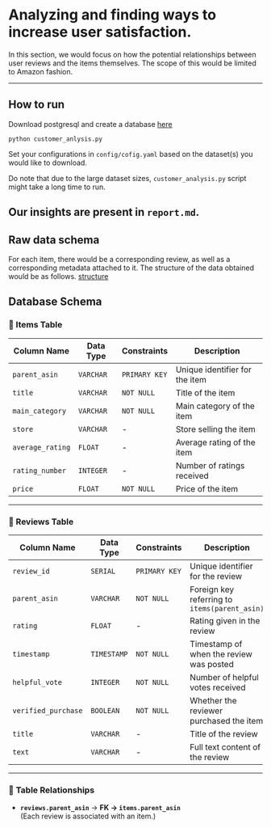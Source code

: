 # Analyzing and finding ways to increase user satisfaction.

In this section, we would focus on how the potential relationships between user reviews and the items themselves. The
scope of this would be limited to Amazon fashion.

---

## How to run

Download postgresql and create a database [here](https://www.postgresql.org/)

```
python customer_anlysis.py
```

Set your configurations in ```config/cofig.yaml``` based on the dataset(s) you would like to download.

Do note that due to the large dataset sizes, ```customer_analysis.py``` script might take a long time to run.

Our insights are present in ```report.md```.
---

## Raw data schema

For each item, there would be a corresponding review, as well as a corresponding metadata attached to it. The structure
of the data obtained would be as follows. [structure](https://amazon-reviews-2023.github.io/)

## Database Schema

### 📌 Items Table

| Column Name      | Data Type | Constraints   | Description                    |
|------------------|-----------|---------------|--------------------------------|
| `parent_asin`    | `VARCHAR` | `PRIMARY KEY` | Unique identifier for the item |
| `title`          | `VARCHAR` | `NOT NULL`    | Title of the item              |
| `main_category`  | `VARCHAR` | `NOT NULL`    | Main category of the item      |
| `store`          | `VARCHAR` | -             | Store selling the item         |
| `average_rating` | `FLOAT`   | -             | Average rating of the item     |
| `rating_number`  | `INTEGER` | -             | Number of ratings received     |
| `price`          | `FLOAT`   | `NOT NULL`    | Price of the item              |

---

### 📌 Reviews Table

| Column Name         | Data Type   | Constraints   | Description                                   |
|---------------------|-------------|---------------|-----------------------------------------------|
| `review_id`         | `SERIAL`    | `PRIMARY KEY` | Unique identifier for the review              |
| `parent_asin`       | `VARCHAR`   | `NOT NULL`    | Foreign key referring to `items(parent_asin)` |
| `rating`            | `FLOAT`     | -             | Rating given in the review                    |
| `timestamp`         | `TIMESTAMP` | `NOT NULL`    | Timestamp of when the review was posted       |
| `helpful_vote`      | `INTEGER`   | `NOT NULL`    | Number of helpful votes received              |
| `verified_purchase` | `BOOLEAN`   | `NOT NULL`    | Whether the reviewer purchased the item       |
| `title`             | `VARCHAR`   | -             | Title of the review                           |
| `text`              | `VARCHAR`   | -             | Full text content of the review               |

---

### 🔗 **Table Relationships**

- **`reviews.parent_asin`** → **FK → `items.parent_asin`**  
  (Each review is associated with an item.)

